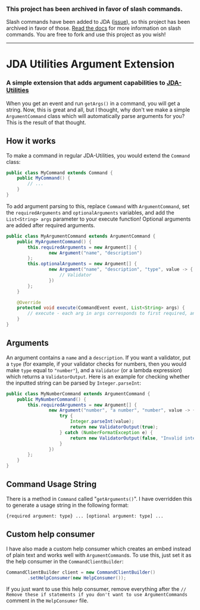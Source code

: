 
### This project has been archived in favor of slash commands. 
Slash commands have been added to JDA ([issue](https://github.com/DV8FromTheWorld/JDA/pull/1501)), so this project has been archived in favor of those.
[Read the docs](https://github.com/DV8FromTheWorld/JDA/wiki/Interactions) for more information on slash commands. You are free to fork and use this project as you wish!

<hr>

# JDA Utilities Argument Extension

### A simple extension that adds argument capabilities to [JDA-Utilities](https://github.com/JDA-Applications/JDA-Utilities)

When you get an event and run `getArgs()` in a command, you will get a string. Now, this is great and all, but I thought, why don't we make a simple `ArgumentCommand` class which will automatically parse arguments for you? This is the
  result of that thought.

## How it works

To make a command in regular JDA-Utilities, you would extend the `Command` class:

```java
public class MyCommand extends Command {
    public MyCommand() {
        // ...
    }
}
```

To add argument parsing to this, replace `Command` with `ArgumentCommand`, set the `requiredArguments`
and `optionalArguments` variables, and add the `List<String> args` parameter to your execute function! Optional
arguments are added after required arguments.

```java
public class MyArgumentCommand extends ArgumentCommand {
    public MyArgumentCommand() {
        this.requiredArguments = new Argument[] { 
                new Argument("name", "description")
        };
        this.optionalArguments = new Argument[] {
                new Argument("name", "description", "type", value -> {
                    // Validator
                })
        };
    }

    @Override
    protected void execute(CommandEvent event, List<String> args) {
        // execute - each arg in args corresponds to first required, and then optional arguments
    }
}
```

## Arguments

An argument contains a `name` and a `description`. If you want a validator, put a `type` (for example, if your validator
checks for numbers, then you would make `type` equal to `"number"`), and a `Validator` (or a lambda expression) which
returns a `ValidatorOutput`. Here is an example for checking whether the inputted string can be parsed
by `Integer.parseInt`:

```java
public class MyNumberCommand extends ArgumentCommand {
    public MyNumberCommand() {
        this.requiredArguments = new Argument[] {
                new Argument("number", "a number", "number", value -> {
                    try {
                        Integer.parseInt(value);
                        return new ValidatorOutput(true);
                    } catch (NumberFormatException e) {
                        return new ValidatorOutput(false, "Invalid integer provided!");
                    }
                })
        };
    }
}
```

## Command Usage String

There is a method in `Command` called "`getArguments()`". I have overridden this to generate a usage string in the
following format:

```text
{required argument: type} ... [optional argument: type] ...
```

## Custom help consumer

I have also made a custom help consumer which creates an embed instead of plain text and works well
with `ArgumentCommand`s. To use this, just set it as the help consumer in the `CommandClientBuilder`:

```java
CommandClientBuilder client = new CommandClientBuilder()
        .setHelpConsumer(new HelpConsumer());
```

If you just want to use this help consumer, remove everything after
the `// Remove these if statements if you don't want to use ArgumentCommands` comment in the `HelpConsumer` file.